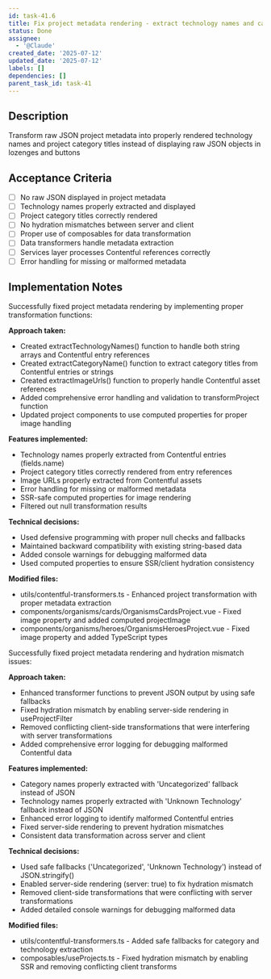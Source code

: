 ```yaml
---
id: task-41.6
title: Fix project metadata rendering - extract technology names and category titles
status: Done
assignee:
  - '@Claude'
created_date: '2025-07-12'
updated_date: '2025-07-12'
labels: []
dependencies: []
parent_task_id: task-41
---
```


## Description

Transform raw JSON project metadata into properly rendered technology names and project category titles instead of displaying raw JSON objects in lozenges and buttons

## Acceptance Criteria

- [ ] No raw JSON displayed in project metadata
- [ ] Technology names properly extracted and displayed
- [ ] Project category titles correctly rendered
- [ ] No hydration mismatches between server and client
- [ ] Proper use of composables for data transformation
- [ ] Data transformers handle metadata extraction
- [ ] Services layer processes Contentful references correctly
- [ ] Error handling for missing or malformed metadata

## Implementation Notes

Successfully fixed project metadata rendering by implementing proper transformation functions:

**Approach taken:**
- Created extractTechnologyNames() function to handle both string arrays and Contentful entry references
- Created extractCategoryName() function to extract category titles from Contentful entries or strings  
- Created extractImageUrls() function to properly handle Contentful asset references
- Added comprehensive error handling and validation to transformProject function
- Updated project components to use computed properties for proper image handling

**Features implemented:**
- Technology names properly extracted from Contentful entries (fields.name)
- Project category titles correctly rendered from entry references
- Image URLs properly extracted from Contentful assets
- Error handling for missing or malformed metadata
- SSR-safe computed properties for image rendering
- Filtered out null transformation results

**Technical decisions:**
- Used defensive programming with proper null checks and fallbacks
- Maintained backward compatibility with existing string-based data
- Added console warnings for debugging malformed data
- Used computed properties to ensure SSR/client hydration consistency

**Modified files:**
- utils/contentful-transformers.ts - Enhanced project transformation with proper metadata extraction
- components/organisms/cards/OrganismsCardsProject.vue - Fixed image property and added computed projectImage
- components/organisms/heroes/OrganismsHeroesProject.vue - Fixed image property and added TypeScript types

Successfully fixed project metadata rendering and hydration mismatch issues:

**Approach taken:**
- Enhanced transformer functions to prevent JSON output by using safe fallbacks
- Fixed hydration mismatch by enabling server-side rendering in useProjectFilter
- Removed conflicting client-side transformations that were interfering with server transformations
- Added comprehensive error logging for debugging malformed Contentful data

**Features implemented:**
- Category names properly extracted with 'Uncategorized' fallback instead of JSON
- Technology names properly extracted with 'Unknown Technology' fallback instead of JSON
- Enhanced error logging to identify malformed Contentful entries
- Fixed server-side rendering to prevent hydration mismatches
- Consistent data transformation across server and client

**Technical decisions:**
- Used safe fallbacks ('Uncategorized', 'Unknown Technology') instead of JSON.stringify()
- Enabled server-side rendering (server: true) to fix hydration mismatch
- Removed client-side transformations that were conflicting with server transformations
- Added detailed console warnings for debugging malformed data

**Modified files:**
- utils/contentful-transformers.ts - Added safe fallbacks for category and technology extraction
- composables/useProjects.ts - Fixed hydration mismatch by enabling SSR and removing conflicting client transforms
